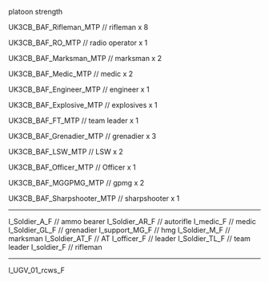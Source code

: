 platoon strength

UK3CB_BAF_Rifleman_MTP // rifleman x 8

UK3CB_BAF_RO_MTP // radio operator x 1

UK3CB_BAF_Marksman_MTP // marksman x 2

UK3CB_BAF_Medic_MTP // medic x 2

UK3CB_BAF_Engineer_MTP // engineer x 1

UK3CB_BAF_Explosive_MTP // explosives x 1

UK3CB_BAF_FT_MTP // team leader x 1

UK3CB_BAF_Grenadier_MTP // grenadier x 3

UK3CB_BAF_LSW_MTP // LSW x 2

UK3CB_BAF_Officer_MTP // Officer x 1

UK3CB_BAF_MGGPMG_MTP // gpmg x 2

UK3CB_BAF_Sharpshooter_MTP // sharpshooter x 1

---

I_Soldier_A_F // ammo bearer
I_Soldier_AR_F // autorifle
I_medic_F // medic
I_Soldier_GL_F // grenadier
I_support_MG_F // hmg
I_Soldier_M_F // marksman
I_Soldier_AT_F // AT
I_officer_F // leader
I_Soldier_TL_F // team leader
I_soldier_F // rifleman

---

I_UGV_01_rcws_F
